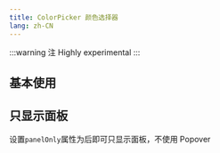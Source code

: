 ```yaml
---
title: ColorPicker 颜色选择器
lang: zh-CN
---
```


:::warning 注
Highly experimental
:::

## 基本使用

<!-- @Code:basicUsage -->

## 只显示面板

设置`panelOnly`属性为后即可只显示面板，不使用 Popover

<!-- @Code:panelOnly -->

